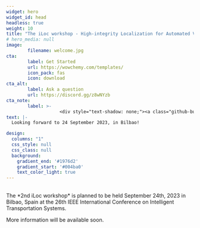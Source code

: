 ```yaml
---
widget: hero
widget_id: head
headless: true
weight: 10
title: "The iLoc workshop - High-integrity Localization for Automated Vehicles"
# hero_media: null
image:
        filename: welcome.jpg
cta:
        label: Get Started
        url: https://wowchemy.com/templates/
        icon_pack: fas
        icon: download
cta_alt:
        label: Ask a question
        url: https://discord.gg/z8wNYzb
cta_note:
        label: >-
                    <div style="text-shadow: none;"><a class="github-button" href="https://github.com/wowchemy/wowchemy-hugo-themes" data-icon="octicon-star" data-size="large" data-show-count="true" aria-label="Star">Star Wowchemy Website Builder</a></div><div style="text-shadow: none;"><a class="github-button" href="https://github.com/wowchemy/starter-hugo-academic" data-icon="octicon-star" data-size="large" data-show-count="true" aria-label="Star">Star the Academic template</a></div>
text: |-
  Looking forward to 24 September 2023, in Bilbao!

design:
  columns: "1"
  css_style: null
  css_class: null
  background:
    gradient_end: '#1976d2'
    gradient_start: '#004ba0'
    text_color_light: true
---
```

<br>
  The *2nd iLoc workshop* is planned to be held September 24th, 2023 in Bilbao, Spain at the 26th IEEE International Conference on Intelligent Transportation Systems.
  
  More information will be available soon.

